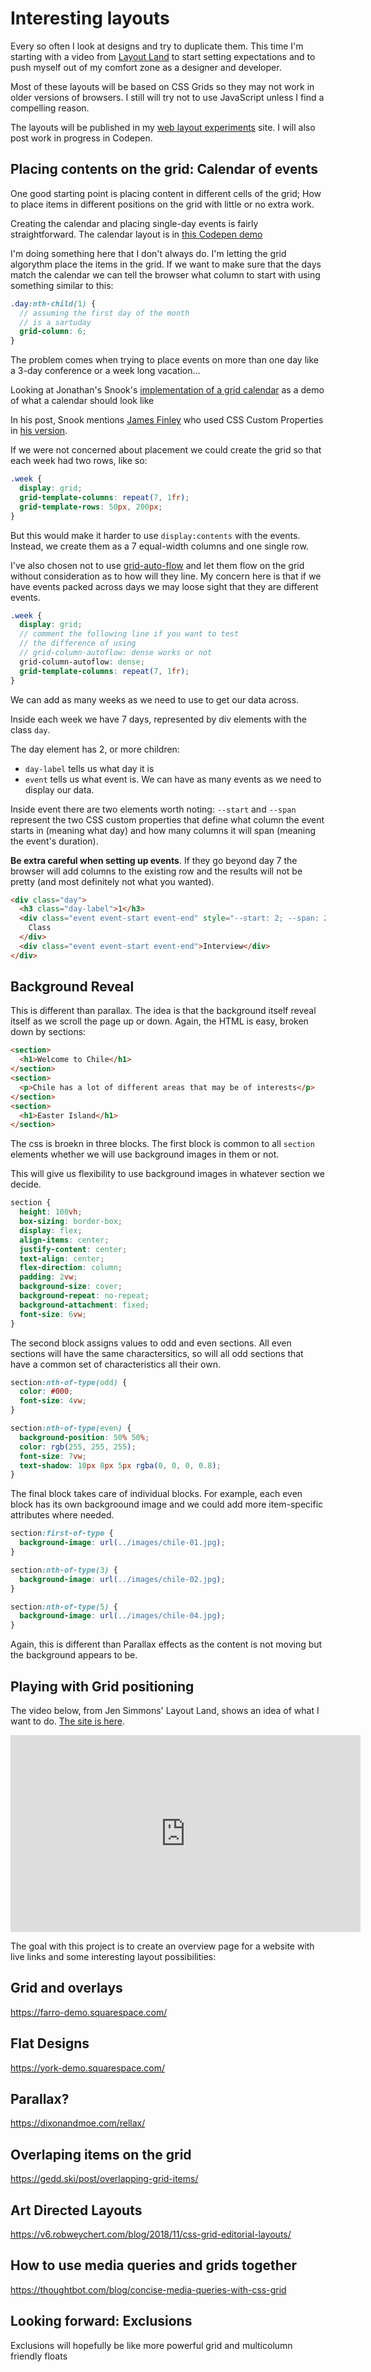 # Interesting layouts

Every so often I look at designs and try to duplicate them. This time I'm starting with a video from [Layout Land](https://www.youtube.com/channel/UC7TizprGknbDalbHplROtag) to start setting expectations and to push myself out of my comfort zone as a designer and developer.

Most of these layouts will be based on CSS Grids so they may not work in older versions of browsers. I still will try not to use JavaScript unless I find a compelling reason.

The layouts will be published in my [web layout experiments](https://web-layout-experiments.firebaseapp.com/) site. I will also post work in progress in Codepen.

## Placing contents on the grid: Calendar of events

One good starting point is placing content in different cells of the grid; How to place items in different positions on the grid with little or no extra work.

Creating the calendar and placing single-day events is fairly straightforward. The calendar layout is in [this Codepen demo](https://codepen.io/caraya/pen/YBdWQK)

I'm doing something here that I don't always do. I'm letting the grid algorythm place the items in the grid. If we want to make sure that the days match the calendar we can tell the browser what column to start with using something similar to this:

```scss
.day:nth-child(1) {
  // assuming the first day of the month
  // is a sartuday
  grid-column: 6;
}
```

The problem comes when trying to place events on more than one day like a 3-day conference or a week long vacation...

Looking at Jonathan's Snook's [implementation of a grid calendar](https://snook.ca/archives/html_and_css/calendar-css-grid) as a demo of what a calendar should look like

In his post, Snook mentions [James Finley](https://twitter.com/thefinley/status/937726008152739841) who used CSS Custom Properties in [his version](https://twitter.com/thefinley/status/937726008152739841).

If we were not concerned about placement we could create the grid so that each week had two rows, like so:

```scss
.week {
  display: grid;
  grid-template-columns: repeat(7, 1fr);
  grid-template-rows: 50px, 200px;
}
```

But this would make it harder to use `display:contents` with the events. Instead, we create them as a 7 equal-width columns and one single row.

I've also chosen not to use [grid-auto-flow](https://developer.mozilla.org/en-US/docs/Web/CSS/grid-auto-flow) and let them flow on the grid without consideration as to how will they line. My concern here is that if we have events packed across days we may loose sight that they are different events.

```scss
.week {
  display: grid;
  // comment the following line if you want to test
  // the difference of using
  // grid-column-autoflow: dense works or not
  grid-column-autoflow: dense;
  grid-template-columns: repeat(7, 1fr);
}
```

We can add as many weeks as we need to use to get our data across.

Inside each week we have 7 days, represented by div elements with the class `day`.

The day element has 2, or more children:

- `day-label` tells us what day it is
- `event` tells us what event is. We can have as many events as we need to display our data.

Inside event there are two elements worth noting: `--start` and `--span` represent the two CSS custom properties that define what column the event starts in (meaning what day) and how many columns it will span (meaning the event's duration).

**Be extra careful when setting up events**. If they go beyond day 7 the browser will add columns to the existing row and the results will not be pretty (and most definitely not what you wanted).

```html
<div class="day">
  <h3 class="day-label">1</h3>
  <div class="event event-start event-end" style="--start: 2; --span: 2">
    Class
  </div>
  <div class="event event-start event-end">Interview</div>
</div>
```

## Background Reveal

This is different than parallax. The idea is that the background itself reveal itself as we scroll the page up or down. Again, the HTML is easy, broken down by sections:

```html
<section>
  <h1>Welcome to Chile</h1>
</section>
<section>
  <p>Chile has a lot of different areas that may be of interests</p>
</section>
<section>
  <h1>Easter Island</h1>
</section>
```

The css is broekn in three blocks. The first block is common to all `section` elements whether we will use background images in them or not.

This will give us flexibility to use background images in whatever section we decide.

```scss
section {
  height: 100vh;
  box-sizing: border-box;
  display: flex;
  align-items: center;
  justify-content: center;
  text-align: center;
  flex-direction: column;
  padding: 2vw;
  background-size: cover;
  background-repeat: no-repeat;
  background-attachment: fixed;
  font-size: 6vw;
}
```

The second block assigns values to odd and even sections. All even sections will have the same charactersitics, so will all odd sections that have a common set of characteristics all their own.

```css
section:nth-of-type(odd) {
  color: #000;
  font-size: 4vw;
}

section:nth-of-type(even) {
  background-position: 50% 50%;
  color: rgb(255, 255, 255);
  font-size: 7vw;
  text-shadow: 10px 8px 5px rgba(0, 0, 0, 0.8);
}
```

The final block takes care of individual blocks. For example, each even block has its own backgroound image and we could add more item-specific attributes where needed.

```css
section:first-of-type {
  background-image: url(../images/chile-01.jpg);
}

section:nth-of-type(3) {
  background-image: url(../images/chile-02.jpg);
}

section:nth-of-type(5) {
  background-image: url(../images/chile-04.jpg);
}
```

Again, this is different than Parallax effects as the content is not moving but the background appears to be.

## Playing with Grid positioning

The video below, from Jen Simmons' Layout Land, shows an idea of what I want to do. [The site is here](https://labs.jensimmons.com/).

<div class="video">
  <iframe width="560" height="315" src="https://www.youtube.com/embed/OxrsO4aIjyc" frameborder="0" allow="autoplay; picture-in-picture" allowfullscreen></iframe>
</div>

The goal with this project is to create an overview page for a website with live links and some interesting layout possibilities:

## Grid and overlays

https://farro-demo.squarespace.com/

## Flat Designs

https://york-demo.squarespace.com/

## Parallax?

https://dixonandmoe.com/rellax/

## Overlaping items on the grid

https://gedd.ski/post/overlapping-grid-items/

## Art Directed Layouts

https://v6.robweychert.com/blog/2018/11/css-grid-editorial-layouts/

## How to use media queries and grids together

https://thoughtbot.com/blog/concise-media-queries-with-css-grid

## Looking forward: Exclusions

Exclusions will hopefully be like more powerful grid and multicolumn friendly floats
